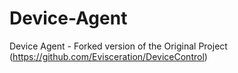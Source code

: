 # Device-Agent
Device Agent - Forked version of the Original Project (https://github.com/Evisceration/DeviceControl)
